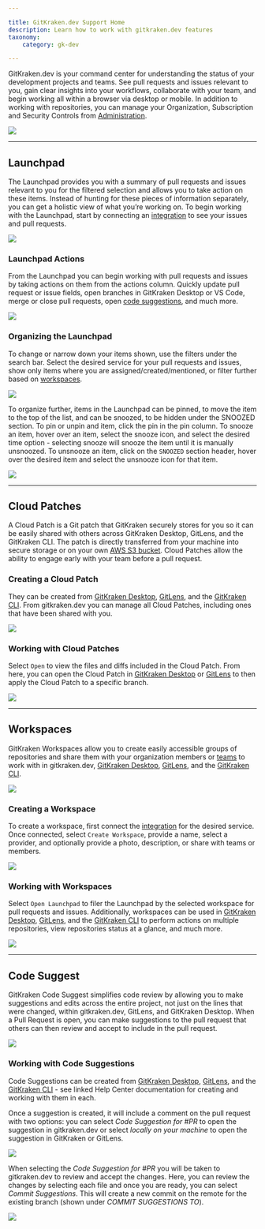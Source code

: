 ```yaml
---

title: GitKraken.dev Support Home
description: Learn how to work with gitkraken.dev features
taxonomy:
    category: gk-dev

---
```


 GitKraken.dev is your command center for understanding the status of your development projects and teams. See pull requests and issues relevant to you, gain clear insights into your workflows, collaborate with your team, and begin working all within a browser via desktop or mobile. In addition to working with repositories, you can manage your Organization, Subscription and Security Controls from [Administration](gk-dev/gk-dev-administration/). 

<img src="/wp-content/uploads/gkd-main.png" class="img-responsive center img-bordered"> 

***

## Launchpad

The Launchpad provides you with a summary of pull requests and issues relevant to you for the filtered selection and allows you to take action on these items. Instead of hunting for these pieces of information separately, you can get a holistic view of what you’re working on. To begin working with the Launchpad, start by connecting an [integration](/gk-dev/gk-dev-administration/#integrations) to see your issues and pull requests. 

<img src="/wp-content/uploads/gkd-focus-view.png" class="img-responsive center img-bordered"> 

### Launchpad Actions

From the Launchpad you can begin working with pull requests and issues by taking actions on them from the actions column. Quickly update pull request or issue fields, open branches in GitKraken Desktop or VS Code, merge or close pull requests, open [code suggestions](/gk-dev/gk-dev-home/#code-suggest), and much more. 

<img src="/wp-content/uploads/gkd-take-action.png" class="img-responsive center img-bordered"> 

### Organizing the Launchpad

To change or narrow down your items shown, use the filters under the search bar. Select the desired service for your pull requests and issues, show only items where you are assigned/created/mentioned, or filter further based on [workspaces](/gk-dev/gk-dev-home/#workspaces). 

<img src="/wp-content/uploads/gkd-launchpad-filter.png" class="img-responsive center img-bordered"> 

To organize further, items in the Launchpad can be pinned, to move the item to the top of the list, and can be snoozed, to be hidden under the SNOOZED section. To pin or unpin and item, click the pin <i class="fa-solid fa-thumbtack"></i> in the pin column. To snooze an item, hover over an item, select the snooze <i class="fa-solid fa-snooze"></i> icon, and select the desired time option - selecting snooze will snooze the item until it is manually unsnoozed. To unsnooze an item, click on the `SNOOZED` section header, hover over the desired item and select the unsnooze icon for that item.

<img src="/wp-content/uploads/gkd-pin-or-snooze.gif" class="img-responsive center img-bordered"> 

***

## Cloud Patches

A Cloud Patch is a Git patch that GitKraken securely stores for you so it can be easily shared with others across GitKraken Desktop, GitLens, and the GitKraken CLI. The patch is directly transferred from your machine into secure storage or on your own [AWS S3 bucket](/gk-dev/gk-dev-home/#self-hosted). Cloud Patches allow the ability to engage early with your team before a pull request.

### Creating a Cloud Patch

They can be created from [GitKraken Desktop](/gitkraken-client/experimental-features/#cloud-patches), [GitLens](gitlens/gitlens-features/#cloud-patches-preview-%e2%98%81%ef%b8%8f), and the [GitKraken CLI](/cli/cli-home/#cloud-patches). From gitkraken.dev you can manage all Cloud Patches, including ones that have been shared with you.

<img src="/wp-content/uploads/gkd-cloud-patch-view.png" class="img-responsive center img-bordered"> 

### Working with Cloud Patches

Select `Open` to view the files and diffs included in the Cloud Patch. From here, you can open the Cloud Patch in [GitKraken Desktop](/gitkraken-client/experimental-features/#cloud-patches) or [GitLens](gitlens/gitlens-features/#cloud-patches-preview-%e2%98%81%ef%b8%8f) to then apply the Cloud Patch to a specific branch.

<img src="/wp-content/uploads/gkd-open-cloud-patch.png" class="img-responsive center img-bordered"> 

***

## Workspaces

GitKraken Workspaces allow you to create easily accessible groups of repositories and share them with your organization members or [teams](/gitkraken-client/gitkraken-organization/#teams) to work with in gitkraken.dev, [GitKraken Desktop](/gitkraken-client/workspaces/), [GitLens](/gitlens/side-bar/#workspaces-☁%ef%b8%8f), and the [GitKraken CLI](/cli/cli-home/#create-workspaces-to-group-repos). 

<img src="/wp-content/uploads/gkd-workspaces-view.png" class="img-responsive center img-bordered"> 

### Creating a Workspace

To create a workspace, first connect the [integration](/gk-dev/gk-dev-administration/#integrations) for the desired service. Once connected, select `Create Workspace`, provide a name, select a provider, and optionally provide a photo, description, or share with teams or members. 

<img src="/wp-content/uploads/gkd-create-workspace.png" class="img-responsive center img-bordered"> 

### Working with Workspaces

Select `Open Launchpad` to filer the Launchpad by the selected workspace for pull requests and issues. Additionally, workspaces can be used in [GitKraken Desktop](/gitkraken-client/workspaces/), [GitLens](/gitlens/side-bar/#workspaces-☁%ef%b8%8f), and the [GitKraken CLI](/cli/cli-home/#create-workspaces-to-group-repos) to perform actions on multiple repositories, view repositories status at a glance, and much more. 

<img src="/wp-content/uploads/gkd-open-workspace.png" class="img-responsive center img-bordered"> 

***

## Code Suggest

GitKraken Code Suggest simplifies code review by allowing you to make suggestions and edits across the entire project, not just on the lines that were changed, within gitkraken.dev, GitLens, and GitKraken Desktop. When a Pull Request is open, you can make suggestions to the pull request that others can then review and accept to include in the pull request. 

<img src="/wp-content/uploads/cli-code-suggest.png" class="img-responsive center img-bordered"> 

### Working with Code Suggestions

Code Suggestions can be created from [GitKraken Desktop](/gitkraken-client/pull-requests/#review-code-and-suggest-changes), [GitLens](gitlens/gitlens-features/#code-suggest-preview), and the [GitKraken CLI](/cli/cli-home/#code-suggest) - see linked Help Center documentation for creating and working with them in each. 

Once a suggestion is created, it will include a comment on the pull request with two options: you can select _Code Suggestion for #PR_ to open the suggestion in gitkraken.dev or select _locally on your machine_ to open the suggestion in GitKraken or GitLens.

<img src="/wp-content/uploads/gl-code-suggest-comment.png" class="img-bordered img-responsive center">

When selecting the _Code Suggestion for #PR_ you will be taken to gitkraken.dev to review and accept the changes. Here, you can review the changes by selecting each file and once you are ready, you can select _Commit Suggestions_. This will create a new commit on the remote for the existing branch (shown under _COMMIT SUGGESTIONS TO_). 

<img src="/wp-content/uploads/gl-accept-code-suggestion.gif" class="img-bordered img-responsive center">




